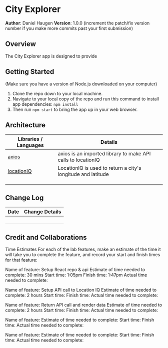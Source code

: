 # City Explorer

**Author**: Daniel Haugen
**Version**: 1.0.0 (increment the patch/fix version number if you make more commits past your first submission)

## Overview
<!-- Provide a high level overview of what this application is and why you are building it, beyond the fact that it's an assignment for this class. (i.e. What's your problem domain?) -->
The City Explorer app is designed to provide 

## Getting Started
<!-- What are the steps that a user must take in order to build this app on their own machine and get it running? -->
 
(Make sure you have a version of Node.js downloaded on your computer)
 1. Clone the repo down to your local machine.
 2. Navigate to your local copy of the repo and run this command to install app dependencies: `npm install`
 3. Then run `npm start` to bring the app up in your web browser.

## Architecture
<!-- Provide a detailed description of the application design. What technologies (languages, libraries, etc) you're using, and any other relevant design information. -->
| Libraries / Languages | Details |
| -- | -- |
| [axios](https://www.npmjs.com/package/axios) | axios is an imported library to make API calls to locationIQ |
| [locationIQ](https://locationiq.com) | LocationIQ is used to return a city's longitude and latitude |
|  |  |
|  |  |
|  |  |

## Change Log
<!-- Use this area to document the iterative changes made to your application as each feature is successfully implemented. Use time stamps. Here's an example:

01-01-2001 4:59pm - Application now has a fully-functional express server, with a GET route for the location resource. -->

| Date | Change Details |
| - | - |
|  |  |
|  |  |
|  |  |
|  |  |

## Credit and Collaborations
<!-- Give credit (and a link) to other people or resources that helped you build this application. -->
Time Estimates
For each of the lab features, make an estimate of the time it will take you to complete the feature, and record your start and finish times for that feature:

Name of feature: Setup React repo & api
Estimate of time needed to complete: 30 mins
Start time: 1:05pm
Finish time: 1:47pm
Actual time needed to complete:

Name of feature: Setup API call to Location IQ
Estimate of time needed to complete: 2 hours
Start time:
Finish time:
Actual time needed to complete:

Name of feature: Return API call and render data
Estimate of time needed to complete: 2 hours 
Start time:
Finish time:
Actual time needed to complete:


Name of feature: 
Estimate of time needed to complete: 
Start time:
Finish time:
Actual time needed to complete:


Name of feature: 
Estimate of time needed to complete: 
Start time:
Finish time:
Actual time needed to complete: